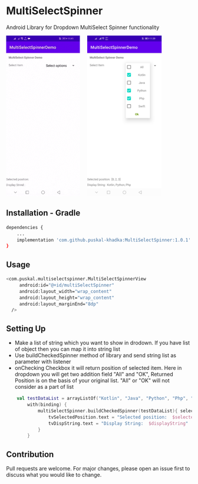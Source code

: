 # MultiSelectSpinner 
Android Library for Dropdown MultiSelect Spinner functionality



<img src="screenshot/multiselectspinner.gif" width="200" height="435"/> &nbsp;&nbsp;&nbsp; <img src="screenshot/multiselectspinner_image.jpg" width="202" height="435"/>

## Installation - Gradle

```bash
dependencies {
    ...
    implementation 'com.github.puskal-khadka:MultiSelectSpinner:1.0.1'
}
```



## Usage

```bash
<com.puskal.multiselectspinner.MultiSelectSpinnerView
     android:id="@+id/multiSelectSpinner"
     android:layout_width="wrap_content"
     android:layout_height="wrap_content"
     android:layout_marginEnd="8dp"
  />
```



## Setting Up

 - Make a list of string which you want to show in drodown. If you have list of object then you can map it into string list
 - Use buildCheckedSpinner method of library and send string list as parameter with listener
 - onChecking Checkbox it will return position of selected item. Here in dropdown you will get two addition field "All" and "OK", 
   Returned Position is on the basis of your original list. "All" or "OK" will not consider as a part of list
```kotlin
    val testDataList = arrayListOf("Kotlin", "Java", "Python", "Php", "Swift")
        with(binding) {
            multiSelectSpinner.buildCheckedSpinner(testDataList){ selectedPositionList, displayString ->
                tvSelectedPosition.text = "Selected position:  $selectedPositionList" //if kotlin, python selecteed:returned postion will be 0,2
                tvDispString.text = "Display String:  $displayString"
            }
        }
```

## Contribution
Pull requests are welcome. For major changes, please open an issue first to discuss what you would like to change.
